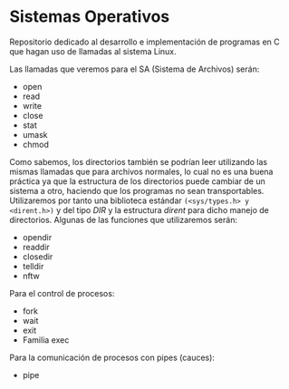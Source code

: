 # Sistemas Operativos

Repositorio dedicado al desarrollo e implementación de programas en C que hagan uso de llamadas al sistema Linux.

Las llamadas que veremos para el SA (Sistema de Archivos) serán:

+ open
+ read
+ write
+ close
+ stat
+ umask
+ chmod

Como sabemos, los directorios también se podrían leer utilizando las mismas llamadas que para archivos normales, lo cual no es una buena práctica ya que la estructura de los directorios puede cambiar de un sistema a otro, haciendo que los programas no sean transportables.
Utilizaremos por tanto una biblioteca estándar `(<sys/types.h> y <dirent.h>)` y del tipo *DIR* y la estructura *dirent* para dicho manejo de directorios. Algunas de las funciones que utilizaremos serán:

+ opendir
+ readdir
+ closedir
+ telldir
+ nftw

Para el control de procesos:

+ fork
+ wait
+ exit
+ Familia exec

Para la comunicación de procesos con pipes (cauces):

+ pipe
